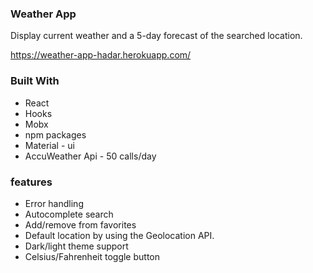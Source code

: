### Weather App

Display current weather and a 5-day forecast of the searched location.

https://weather-app-hadar.herokuapp.com/

 ### Built With

 - React 
 - Hooks
 - Mobx
 - npm packages
 - Material - ui
 - AccuWeather Api - 50 calls/day 

 ### features

- Error handling
- Autocomplete search
- Add/remove from favorites
- Default location by using the Geolocation API.
- Dark/light theme support
- Celsius/Fahrenheit toggle button

